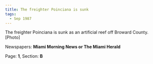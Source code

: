 ```yaml
---  
title: The freighter Poinciana is sunk  
tags:  
  - Sep 1987  
---  
```

  
The freighter Poinciana is sunk as an artificial reef off Broward County. [Photo]  
  
Newspapers: **Miami Morning News or The Miami Herald**  
  
Page: **1**, Section: **B** 
